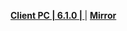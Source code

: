 **[Client PC | 6.1.0 |  ](https://d2wztyirwsuyyo.cloudfront.net/ptpublic/bh3_global/20221021140604_J5bTzzVUwG2WLMm6/BH3_v6.1.0_62c4d9d7ab65.7z)** | **[Mirror](https://hk-bigfile-os-mihayo.akamaized.net/ptpublic/bh3_overseas/20221021140735_XmMWKKQ97Trzyjl9/BH3_v6.1.0_62c4d9d7ab65.7z)**
